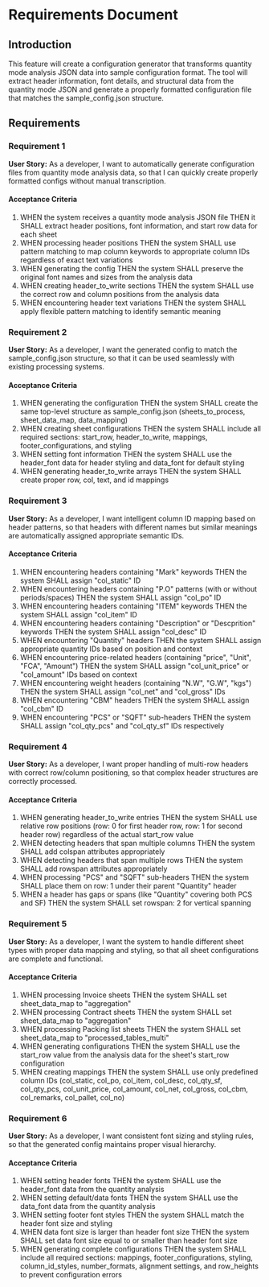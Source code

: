 # Requirements Document

## Introduction

This feature will create a configuration generator that transforms quantity mode analysis JSON data into sample configuration format. The tool will extract header information, font details, and structural data from the quantity mode JSON and generate a properly formatted configuration file that matches the sample_config.json structure.

## Requirements

### Requirement 1

**User Story:** As a developer, I want to automatically generate configuration files from quantity mode analysis data, so that I can quickly create properly formatted configs without manual transcription.

#### Acceptance Criteria

1. WHEN the system receives a quantity mode analysis JSON file THEN it SHALL extract header positions, font information, and start row data for each sheet
2. WHEN processing header positions THEN the system SHALL use pattern matching to map column keywords to appropriate column IDs regardless of exact text variations
3. WHEN generating the config THEN the system SHALL preserve the original font names and sizes from the analysis data
4. WHEN creating header_to_write sections THEN the system SHALL use the correct row and column positions from the analysis data
5. WHEN encountering header text variations THEN the system SHALL apply flexible pattern matching to identify semantic meaning

### Requirement 2

**User Story:** As a developer, I want the generated config to match the sample_config.json structure, so that it can be used seamlessly with existing processing systems.

#### Acceptance Criteria

1. WHEN generating the configuration THEN the system SHALL create the same top-level structure as sample_config.json (sheets_to_process, sheet_data_map, data_mapping)
2. WHEN creating sheet configurations THEN the system SHALL include all required sections: start_row, header_to_write, mappings, footer_configurations, and styling
3. WHEN setting font information THEN the system SHALL use the header_font data for header styling and data_font for default styling
4. WHEN generating header_to_write arrays THEN the system SHALL create proper row, col, text, and id mappings

### Requirement 3

**User Story:** As a developer, I want intelligent column ID mapping based on header patterns, so that headers with different names but similar meanings are automatically assigned appropriate semantic IDs.

#### Acceptance Criteria

1. WHEN encountering headers containing "Mark" keywords THEN the system SHALL assign "col_static" ID
2. WHEN encountering headers containing "P.O" patterns (with or without periods/spaces) THEN the system SHALL assign "col_po" ID  
3. WHEN encountering headers containing "ITEM" keywords THEN the system SHALL assign "col_item" ID
4. WHEN encountering headers containing "Description" or "Descprition" keywords THEN the system SHALL assign "col_desc" ID
5. WHEN encountering "Quantity" headers THEN the system SHALL assign appropriate quantity IDs based on position and context
6. WHEN encountering price-related headers (containing "price", "Unit", "FCA", "Amount") THEN the system SHALL assign "col_unit_price" or "col_amount" IDs based on context
7. WHEN encountering weight headers (containing "N.W", "G.W", "kgs") THEN the system SHALL assign "col_net" and "col_gross" IDs
8. WHEN encountering "CBM" headers THEN the system SHALL assign "col_cbm" ID
9. WHEN encountering "PCS" or "SQFT" sub-headers THEN the system SHALL assign "col_qty_pcs" and "col_qty_sf" IDs respectively

### Requirement 4

**User Story:** As a developer, I want proper handling of multi-row headers with correct row/column positioning, so that complex header structures are correctly processed.

#### Acceptance Criteria

1. WHEN generating header_to_write entries THEN the system SHALL use relative row positions (row: 0 for first header row, row: 1 for second header row) regardless of the actual start_row value
2. WHEN detecting headers that span multiple columns THEN the system SHALL add colspan attributes appropriately
3. WHEN detecting headers that span multiple rows THEN the system SHALL add rowspan attributes appropriately  
4. WHEN processing "PCS" and "SQFT" sub-headers THEN the system SHALL place them on row: 1 under their parent "Quantity" header
5. WHEN a header has gaps or spans (like "Quantity" covering both PCS and SF) THEN the system SHALL set rowspan: 2 for vertical spanning

### Requirement 5

**User Story:** As a developer, I want the system to handle different sheet types with proper data mapping and styling, so that all sheet configurations are complete and functional.

#### Acceptance Criteria

1. WHEN processing Invoice sheets THEN the system SHALL set sheet_data_map to "aggregation"
2. WHEN processing Contract sheets THEN the system SHALL set sheet_data_map to "aggregation"  
3. WHEN processing Packing list sheets THEN the system SHALL set sheet_data_map to "processed_tables_multi"
4. WHEN generating configurations THEN the system SHALL use the start_row value from the analysis data for the sheet's start_row configuration
5. WHEN creating mappings THEN the system SHALL use only predefined column IDs (col_static, col_po, col_item, col_desc, col_qty_sf, col_qty_pcs, col_unit_price, col_amount, col_net, col_gross, col_cbm, col_remarks, col_pallet, col_no)

### Requirement 6

**User Story:** As a developer, I want consistent font sizing and styling rules, so that the generated config maintains proper visual hierarchy.

#### Acceptance Criteria

1. WHEN setting header fonts THEN the system SHALL use the header_font data from the quantity analysis
2. WHEN setting default/data fonts THEN the system SHALL use the data_font data from the quantity analysis  
3. WHEN setting footer font styles THEN the system SHALL match the header font size and styling
4. WHEN data font size is larger than header font size THEN the system SHALL set data font size equal to or smaller than header font size
5. WHEN generating complete configurations THEN the system SHALL include all required sections: mappings, footer_configurations, styling, column_id_styles, number_formats, alignment settings, and row_heights to prevent configuration errors